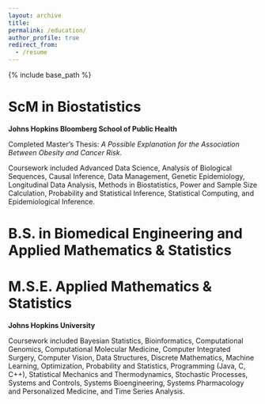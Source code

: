 ```yaml
---
layout: archive
title: 
permalink: /education/
author_profile: true
redirect_from:
  - /resume
---
```


{% include base_path %}

ScM in Biostatistics
======
**Johns Hopkins Bloomberg School of Public Health**

Completed Master’s Thesis: *A Possible Explanation for the Association Between Obesity and Cancer Risk*.

Coursework included Advanced Data Science, Analysis of Biological Sequences, Causal Inference, Data Management, Genetic Epidemiology, Longitudinal Data Analysis, Methods in Biostatistics, Power and Sample Size Calculation, Probability and Statistical Inference, Statistical Computing, and Epidemiological Inference.

B.S. in Biomedical Engineering and Applied Mathematics & Statistics  
======
M.S.E. Applied Mathematics & Statistics
======
**Johns Hopkins University**

Coursework included Bayesian Statistics, Bioinformatics, Computational Genomics, Computational Molecular Medicine, Computer Integrated Surgery, Computer Vision, Data Structures, Discrete Mathematics, Machine Learning, Optimization, Probability and Statistics, Programming (Java, C, C++), Statistical Mechanics and Thermodynamics, Stochastic Processes, Systems and Controls, Systems Bioengineering, Systems Pharmacology and Personalized Medicine, and Time Series Analysis.



